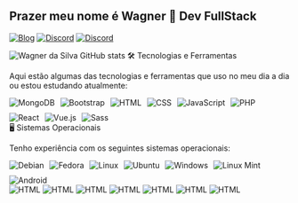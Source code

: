 ## Prazer meu nome é Wagner 👋 Dev FullStack

[![Blog](https://img.shields.io/badge/WhatsApp-25D366?style=for-the-badge&logo=whatsapp&logoColor=white)](https://wa.me/5581989096332)
[![Discord](https://img.shields.io/badge/Discord-7289DA?style=for-the-badge&logo=discord&logoColor=white)]()
[![Discord](https://img.shields.io/badge/Instagram-E4405F?style=for-the-badge&logo=instagram&logoColor=white)](https://www.instagram.com/wagnerdasilva264/)

![Wagner da Silva GitHub stats](https://github-readme-stats.vercel.app/api?username=wagner333&show_icons=true&theme=transparent)
🛠 Tecnologias e Ferramentas

Aqui estão algumas das tecnologias e ferramentas que uso no meu dia a dia ou estou estudando atualmente:
<div style='display: flex; flex-wrap: wrap; gap: 10px;'>
  <img src="https://img.shields.io/badge/MongoDB-4EA94B?style=for-the-badge&logo=mongodb&logoColor=white" alt="MongoDB" title="MongoDB">
  <img src="https://img.shields.io/badge/Bootstrap-563D7C?style=for-the-badge&logo=bootstrap&logoColor=white" alt="Bootstrap" title="Bootstrap">
  <img src="https://img.shields.io/badge/HTML-239120?style=for-the-badge&logo=html5&logoColor=white" alt="HTML" title="HTML">
  <img src="https://img.shields.io/badge/CSS3-1572B6?style=for-the-badge&logo=css3&logoColor=white" alt="CSS" title="CSS">
  <img src="https://img.shields.io/badge/JavaScript-F7DF1E?style=for-the-badge&logo=javascript&logoColor=black" alt="JavaScript" title="JavaScript">
  <img src="https://img.shields.io/badge/PHP-777BB4?style=for-the-badge&logo=php&logoColor=white" alt="PHP" title="PHP">
  <img src="https://img.shields.io/badge/React-20232A?style=for-the-badge&logo=react&logoColor=61DAFB" alt="React" title="React">
  <img src="https://img.shields.io/badge/Vue.js-35495E?style=for-the-badge&logo=vue.js&logoColor=4FC08D" alt="Vue.js" title="Vue.js">
  <img src="https://img.shields.io/badge/Sass-CC6699?style=for-the-badge&logo=sass&logoColor=white" alt="Sass" title="Sass">
</div>
🖥 Sistemas Operacionais

Tenho experiência com os seguintes sistemas operacionais:
<div style='display: flex; flex-wrap: wrap; gap: 10px;'>
  <img src="https://img.shields.io/badge/Debian-A81D33?style=for-the-badge&logo=debian&logoColor=white" alt="Debian" title="Debian">
  <img src="https://img.shields.io/badge/Fedora-294172?style=for-the-badge&logo=fedora&logoColor=white" alt="Fedora" title="Fedora">
  <img src="https://img.shields.io/badge/Linux-FCC624?style=for-the-badge&logo=linux&logoColor=black" alt="Linux" title="Linux">
  <img src="https://img.shields.io/badge/Ubuntu-E95420?style=for-the-badge&logo=ubuntu&logoColor=white" alt="Ubuntu" title="Ubuntu">
  <img src="https://img.shields.io/badge/Windows-0078D6?style=for-the-badge&logo=windows&logoColor=white" alt="Windows" title="Windows">
  <img src="https://img.shields.io/badge/Linux_Mint-87CF3E?style=for-the-badge&logo=linux-mint&logoColor=white" alt="Linux Mint" title="Linux Mint">
  <img src="https://img.shields.io/badge/Android-3DDC84?style=for-the-badge&logo=android&logoColor=white" alt="Android" title="Android">
</div>
            <img src="https://img.shields.io/badge/Debian-A81D33?style=for-the-badge&logo=debian&logoColor=white" alt="HTML" title="HTML">
            <img src="https://img.shields.io/badge/Fedora-294172?style=for-the-badge&logo=fedora&logoColor=white" alt="HTML" title="HTML">
            <img src="https://img.shields.io/badge/Linux-FCC624?style=for-the-badge&logo=linux&logoColor=black" alt="HTML" title="HTML">
            <img src="https://img.shields.io/badge/Ubuntu-E95420?style=for-the-badge&logo=ubuntu&logoColor=white" alt="HTML" title="HTML">
            <img src="https://img.shields.io/badge/Windows-0078D6?style=for-the-badge&logo=windows&logoColor=white" alt="HTML" title="HTML">
            <img src="https://img.shields.io/badge/Linux_Mint-87CF3E?style=for-the-badge&logo=linux-mint&logoColor=white" alt="HTML" title="HTML">
            <img src="https://img.shields.io/badge/Android-3DDC84?style=for-the-badge&logo=android&logoColor=white" alt="HTML" title="HTML">
        </div>
